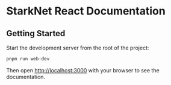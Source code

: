 # StarkNet React Documentation

## Getting Started

Start the development server from the root of the project:

```bash
pnpm run web:dev
```

Then open [http://localhost:3000](http://localhost:3000) with your browser to see the documentation.
